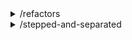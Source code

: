 

<!-- BEGIN TOC -->
<li style='list-style-type: none;'><details><summary>/refactors</summary>

<ul>  <li style='list-style-type: none;'><details><summary>/cycler</summary>

<ul><ul>    <li><a href="./refactors/cycler/0-script.html" target="_blank">/0-script.html</a></li>
    <li><a href="./refactors/cycler/1-separated.html" target="_blank">/1-separated.html</a></li>
    <li><a href="./refactors/cycler/2-encapsulate.html" target="_blank">/2-encapsulate.html</a></li>
    <li><a href="./refactors/cycler/3-bind-handlers.html" target="_blank">/3-bind-handlers.html</a></li>
    <li><a href="./refactors/cycler/4-create-one.html" target="_blank">/4-create-one.html</a></li>
    <li><a href="./refactors/cycler/5-create-many.html" target="_blank">/5-create-many.html</a></li>
    <li><a href="./refactors/cycler/6-class-one.html" target="_blank">/6-class-one.html</a></li>
    <li><a href="./refactors/cycler/7-class-many.html" target="_blank">/7-class-many.html</a></li>
</ul>
</ul></details></li>  <li style='list-style-type: none;'><details><summary>/simple-javascript-quiz</summary>

<ul>    <li style='list-style-type: none;'><details><summary>/0-tutorial</summary>

<ul><ul>      <li><a href="./refactors/simple-javascript-quiz/0-tutorial/index.html" target="_blank">/index.html</a></li>
</ul>
</ul></details></li>    <li style='list-style-type: none;'><details><summary>/1-separate</summary>

<ul><ul>      <li><a href="./refactors/simple-javascript-quiz/1-separate/index.html" target="_blank">/index.html</a></li>
</ul>
</ul></details></li>    <li style='list-style-type: none;'><details><summary>/2-views</summary>

<ul><ul>      <li><a href="./refactors/simple-javascript-quiz/2-views/index.html" target="_blank">/index.html</a></li>
</ul>
</ul></details></li>    <li style='list-style-type: none;'><details><summary>/3-encapsulate</summary>

<ul><ul>      <li><a href="./refactors/simple-javascript-quiz/3-encapsulate/index.html" target="_blank">/index.html</a></li>
</ul>
</ul></details></li>    <li style='list-style-type: none;'><details><summary>/4-es-module</summary>

<ul><ul>      <li><a href="./refactors/simple-javascript-quiz/4-es-module/index.html" target="_blank">/index.html</a></li>
</ul>
</ul></details></li>    <li style='list-style-type: none;'><details><summary>/5-bind-handler</summary>

<ul><ul>      <li><a href="./refactors/simple-javascript-quiz/5-bind-handler/index.html" target="_blank">/index.html</a></li>
</ul>
</ul></details></li>    <li style='list-style-type: none;'><details><summary>/6-classy</summary>

<ul><ul>      <li><a href="./refactors/simple-javascript-quiz/6-classy/index.html" target="_blank">/index.html</a></li>
</ul>
</ul></details></li>
</ul></details></li>
</ul></details></li><li style='list-style-type: none;'><details><summary>/stepped-and-separated</summary>

<ul>  <li style='list-style-type: none;'><details><summary>/bound-incrementor-separated</summary>

<ul><ul>    <li><a href="./stepped-and-separated/bound-incrementor-separated/index.html" target="_blank">/index.html</a></li>
</ul>
</ul></details></li>  <li style='list-style-type: none;'><details><summary>/bound-incrementor-stepped</summary>

<ul><ul>    <li><a href="./stepped-and-separated/bound-incrementor-stepped/0-setup.html" target="_blank">/0-setup.html</a></li>
    <li><a href="./stepped-and-separated/bound-incrementor-stepped/1-data-and-log.html" target="_blank">/1-data-and-log.html</a></li>
    <li><a href="./stepped-and-separated/bound-incrementor-stepped/2-initialize.html" target="_blank">/2-initialize.html</a></li>
    <li><a href="./stepped-and-separated/bound-incrementor-stepped/3-story-increment.html" target="_blank">/3-story-increment.html</a></li>
    <li><a href="./stepped-and-separated/bound-incrementor-stepped/4-story-set-step.html" target="_blank">/4-story-set-step.html</a></li>
    <li><a href="./stepped-and-separated/bound-incrementor-stepped/5-story-reset.html" target="_blank">/5-story-reset.html</a></li>
</ul>
</ul></details></li>  <li style='list-style-type: none;'><details><summary>/incrementor-separated</summary>

<ul><ul>    <li><a href="./stepped-and-separated/incrementor-separated/index.html" target="_blank">/index.html</a></li>
</ul>
</ul></details></li>  <li style='list-style-type: none;'><details><summary>/incrementor-stepped</summary>

<ul><ul>    <li><a href="./stepped-and-separated/incrementor-stepped/0-setup.html" target="_blank">/0-setup.html</a></li>
    <li><a href="./stepped-and-separated/incrementor-stepped/1-data-and-log.html" target="_blank">/1-data-and-log.html</a></li>
    <li><a href="./stepped-and-separated/incrementor-stepped/2-initialize.html" target="_blank">/2-initialize.html</a></li>
    <li><a href="./stepped-and-separated/incrementor-stepped/3-story-increment.html" target="_blank">/3-story-increment.html</a></li>
    <li><a href="./stepped-and-separated/incrementor-stepped/4-story-set-step.html" target="_blank">/4-story-set-step.html</a></li>
    <li><a href="./stepped-and-separated/incrementor-stepped/5-story-reset.html" target="_blank">/5-story-reset.html</a></li>
</ul>
</ul></details></li>
</ul></details></li>

<!-- END TOC -->